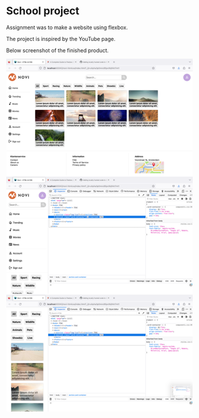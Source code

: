 # School project

Assignment was to make a website using flexbox.

The project is inspired by the YouTube page.

Below screenshot of the finished product.

![](docs/screenshot_full.png)
![](docs/screenshot_mobile_top.png)
![](docs/screenshot_mobile_bottom.png)
